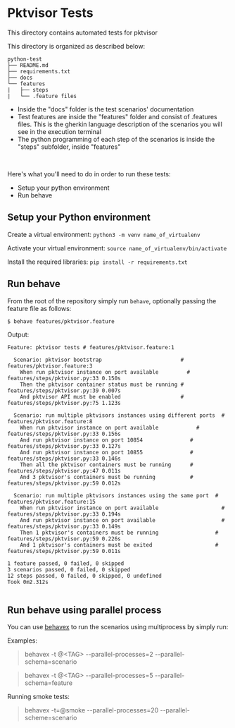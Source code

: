 # Pktvisor Tests
This directory contains automated tests for pktvisor


This directory is organized as described below:


```
python-test
├── README.md
├── requirements.txt
├── docs
└── features
|   ├── steps
|   └── .feature files

```

- Inside the "docs" folder is the test scenarios' documentation
- Test features are inside the "features" folder and consist of .features files. This is the gherkin language description of the scenarios you will see in the execution terminal
- The python programming of each step of the scenarios is inside the "steps" subfolder, inside "features"


<br>

Here's what you'll need to do in order to run these tests:
- Setup your python environment
- Run behave

## Setup your Python environment
Create a virtual environment: `python3 -m venv name_of_virtualenv`

Activate your virtual environment: `source name_of_virtualenv/bin/activate`

Install the required libraries: `pip install -r requirements.txt`


## Run behave
From the root of the repository simply run `behave`, optionally passing the feature file as follows:

```sh
$ behave features/pktvisor.feature
```

Output:

```
Feature: pktvisor tests # features/pktvisor.feature:1

  Scenario: pktvisor bootstrap                         # features/pktvisor.feature:3
    When run pktvisor instance on port available         # features/steps/pktvisor.py:33 0.150s
    Then the pktvisor container status must be running # features/steps/pktvisor.py:39 0.007s
    And pktvisor API must be enabled                   # features/steps/pktvisor.py:75 1.123s

  Scenario: run multiple pktvisors instances using different ports  # features/pktvisor.feature:8
    When run pktvisor instance on port available            # features/steps/pktvisor.py:33 0.156s
    And run pktvisor instance on port 10854               # features/steps/pktvisor.py:33 0.127s
    And run pktvisor instance on port 10855               # features/steps/pktvisor.py:33 0.146s
    Then all the pktvisor containers must be running      # features/steps/pktvisor.py:47 0.011s
    And 3 pktvisor's containers must be running           # features/steps/pktvisor.py:59 0.012s

  Scenario: run multiple pktvisors instances using the same port  # features/pktvisor.feature:15
    When run pktvisor instance on port available                    # features/steps/pktvisor.py:33 0.194s
    And run pktvisor instance on port available                     # features/steps/pktvisor.py:33 0.149s
    Then 1 pktvisor's containers must be running                  # features/steps/pktvisor.py:59 0.226s
    And 1 pktvisor's containers must be exited                    # features/steps/pktvisor.py:59 0.011s

1 feature passed, 0 failed, 0 skipped
3 scenarios passed, 0 failed, 0 skipped
12 steps passed, 0 failed, 0 skipped, 0 undefined
Took 0m2.312s


```

## Run behave using parallel process

You can use [behavex](https://github.com/hrcorval/behavex) to run the scenarios using multiprocess by simply run:

Examples:

> behavex -t @\<TAG\> --parallel-processes=2 --parallel-schema=scenario

> behavex -t @\<TAG\> --parallel-processes=5 --parallel-schema=feature

Running smoke tests:

> behavex -t=@smoke --parallel-processes=20 --parallel-scheme=scenario
